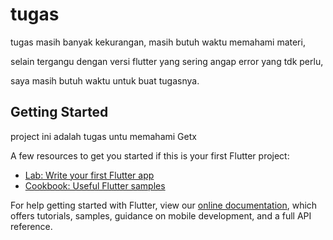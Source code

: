 # tugas

tugas  masih banyak kekurangan, masih butuh waktu memahami materi,

selain tergangu dengan versi flutter yang sering angap error yang tdk perlu,

saya masih butuh waktu untuk buat tugasnya.

## Getting Started

project ini adalah tugas untu memahami Getx 

A few resources to get you started if this is your first Flutter project:

- [Lab: Write your first Flutter app](https://flutter.dev/docs/get-started/codelab)
- [Cookbook: Useful Flutter samples](https://flutter.dev/docs/cookbook)

For help getting started with Flutter, view our
[online documentation](https://flutter.dev/docs), which offers tutorials,
samples, guidance on mobile development, and a full API reference.
